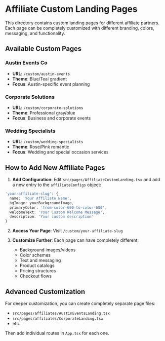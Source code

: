 # Affiliate Custom Landing Pages

This directory contains custom landing pages for different affiliate partners. Each page can be completely customized with different branding, colors, messaging, and functionality.

## Available Custom Pages

### Austin Events Co
- **URL**: `/custom/austin-events`
- **Theme**: Blue/Teal gradient
- **Focus**: Austin-specific event planning

### Corporate Solutions  
- **URL**: `/custom/corporate-solutions`
- **Theme**: Professional gray/blue
- **Focus**: Business and corporate events

### Wedding Specialists
- **URL**: `/custom/wedding-specialists` 
- **Theme**: Rose/Pink romantic
- **Focus**: Wedding and special occasion services

## How to Add New Affiliate Pages

1. **Add Configuration**: Edit `src/pages/AffiliateCustomLanding.tsx` and add a new entry to the `affiliateConfigs` object:

```typescript
'your-affiliate-slug': {
  name: 'Your Affiliate Name',
  bgImage: yourBackgroundImage,
  primaryColor: 'from-color-600 to-color-600',
  welcomeText: 'Your Custom Welcome Message',
  description: 'Your custom description'
}
```

2. **Access Your Page**: Visit `/custom/your-affiliate-slug`

3. **Customize Further**: Each page can have completely different:
   - Background images/videos
   - Color schemes
   - Text and messaging
   - Product catalogs
   - Pricing structures
   - Checkout flows

## Advanced Customization

For deeper customization, you can create completely separate page files:
- `src/pages/affiliates/AustinEventsLanding.tsx`
- `src/pages/affiliates/CorporateLanding.tsx`
- etc.

Then add individual routes in `App.tsx` for each one.